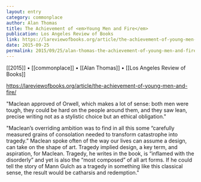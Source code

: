 ```yaml
---
layout: entry
category: commonplace
author: Alan Thomas
title: The Achievement of <em>Young Men and Fire</em>
publication: Los Angeles Review of Books
link: https://lareviewofbooks.org/article/the-achievement-of-young-men-and-fire/
date: 2015-09-25
permalink: 2015/09/25/alan-thomas-the-achievement-of-young-men-and-fire
---
```


[[2015]] • [[commonplace]] • [[Alan Thomas]] • [[Los Angeles Review of Books]]

https://lareviewofbooks.org/article/the-achievement-of-young-men-and-fire/

"Maclean approved of Orwell, which makes a lot of sense: both men were tough, they could be hard on the people around them, and they saw lean, precise writing not as a stylistic choice but an ethical obligation."

"Maclean’s overriding ambition was to find in all this some “carefully measured grains of consolation needed to transform catastrophe into tragedy.” Maclean spoke often of the way our lives can assume a design, can take on the shape of art. Tragedy implied design, a key term, and aspiration, for Maclean. Tragedy, he writes in the book, is “inflamed with the disorderly” and yet is also the “most composed” of all art forms. If he could tell the story of Mann Gulch as a tragedy in something like this classical sense, the result would be catharsis and redemption."
